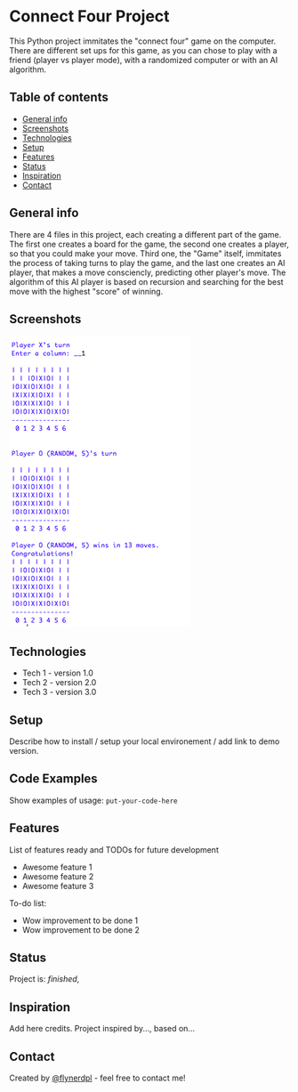 # Connect Four Project
This Python project immitates the "connect four" game on the computer. There are different set ups for this game, as you can chose to play with a friend (player vs player mode), with a randomized computer or with an AI algorithm. 

## Table of contents
* [General info](#general-info)
* [Screenshots](#screenshots)
* [Technologies](#technologies)
* [Setup](#setup)
* [Features](#features)
* [Status](#status)
* [Inspiration](#inspiration)
* [Contact](#contact)

## General info
There are 4 files in this project, each creating a different part of the game. The first one creates a board for the game, the second one creates a player, so that you could make your move. Third one, the "Game" itself, immitates the process of taking turns to play the game, and the last one creates an AI player, that makes a move consciencly, predicting other player's move. The algorithm of this AI player is based on recursion and searching for the best move with the highest "score" of winning. 

## Screenshots
![Example screenshot](ConnectFourExample.png)

## Technologies
* Tech 1 - version 1.0
* Tech 2 - version 2.0
* Tech 3 - version 3.0

## Setup
Describe how to install / setup your local environement / add link to demo version.

## Code Examples
Show examples of usage:
`put-your-code-here`

## Features
List of features ready and TODOs for future development
* Awesome feature 1
* Awesome feature 2
* Awesome feature 3

To-do list:
* Wow improvement to be done 1
* Wow improvement to be done 2

## Status
Project is: _finished_, 

## Inspiration
Add here credits. Project inspired by..., based on...

## Contact
Created by [@flynerdpl](https://www.flynerd.pl/) - feel free to contact me!
